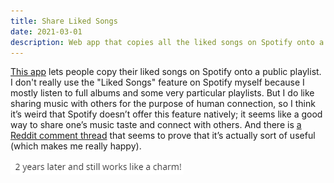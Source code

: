 ```yaml
---
title: Share Liked Songs
date: 2021-03-01
description: Web app that copies all the liked songs on Spotify onto a public playlist.
---
```


[This app](https://nonnullish.github.io/share-liked-songs/) lets people copy their liked songs on Spotify onto a public playlist. I don't really use the "Liked Songs" feature on Spotify myself because I mostly listen to full albums and some very particular playlists. But I do like sharing music with others for the purpose of human connection, so I think it’s weird that Spotify doesn’t offer this feature natively; it seems like a good way to share one’s music taste and connect with others. And there is [a Reddit comment thread](https://www.reddit.com/r/spotify/comments/mhqzu5/i_built_an_app_that_lets_you_share_your_liked/) that seems to prove that it’s actually sort of useful (which makes me really happy).

![2 years later and still works like a charm!](/weeknotes/attachments/2-years-later.png)
